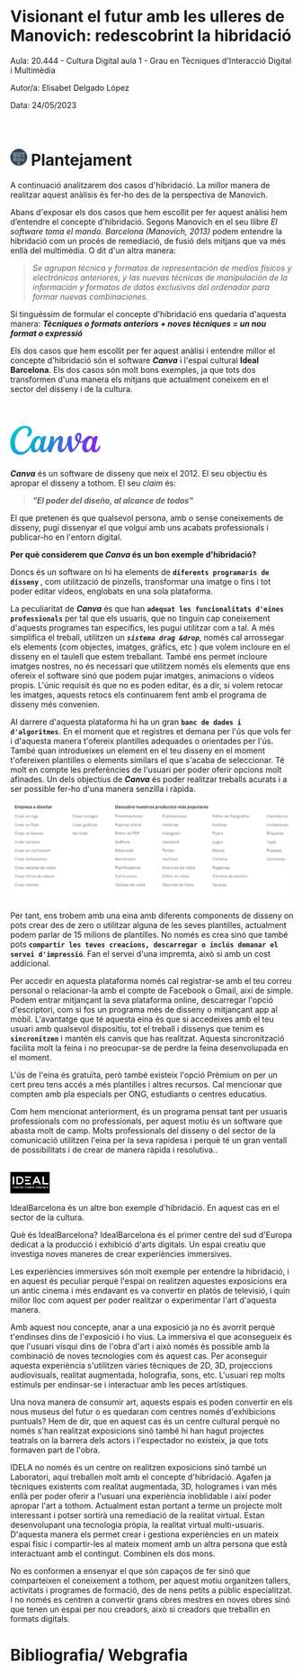 
# Visionant el futur amb les ulleres de Manovich: redescobrint la hibridació

Aula: 20.444 - Cultura Digital aula 1 - Grau en Tècniques d'Interacció Digital i Multimèdia

Autor/a: Elisabet Delgado López

Data: 24/05/2023

# <img src="/presentacion.png" width="30" height="30" style="padding-top:30px" alt="Plantejament"> Plantejament

A continuació analitzarem dos casos d'hibridació. La millor manera de realitzar aquest anàlisis és fer-ho des de la perspectiva de Manovich.


Abans d'exposar els dos casos que hem escollit per fer aquest anàlisi hem d’entendre el concepte d'hibridació. Segons Manovich en el seu llibre <em> El software toma el mando. Barcelona (Manovich, 2013) </em> podem entendre la hibridació com un procés de remediació, de fusió dels mitjans que va més enllà del multimèdia. O dit d'un altra manera: 
> <em>Se agrupan técnica y formatos de representación de medios físicos y electrónicos anteriores, y las nuevas técnicas de manipulación de la información y formatos de datos exclusivos del ordenador para formar nuevas combinaciones.</em>


Si tinguéssim de formular el concepte d'hibridació ens quedaria d'aquesta manera: <em><strong>Tècniques o formats anteriors + noves tècniques = un nou format o expressió </strong></em>

Els dos casos que hem escollit per fer aquest anàlisi i entendre millor el concepte d'hibridació són el software <strong><em>Canva</em></strong> i l'espai cultural <strong>Ideal Barcelona</strong>. Els dos casos són molt bons exemples, ja que tots dos transformen d'una manera els mitjans que actualment coneixem en el sector del disseny i de la cultura.<br>

#
<br>
<img src="/logo-canva.svg" alt="Canva">

<em><strong>Canva</strong></em> és un software de disseny que neix el 2012. El seu objectiu és apropar el disseny a tothom. El seu <em>claim</em> és:
><em><strong> "El poder del diseño, al alcance de todos" </strong></em>

El que pretenen és que qualsevol persona, amb o sense coneixements de disseny, pugi dissenyar el que volguí amb uns acabats professionals i publicar-ho en l'entorn digital.

<strong>Per què considerem que <em>Canva</em> és un bon exemple d'hibridació?</strong>

Doncs és un software on hi ha elements de <strong>`diferents programaris de disseny` </strong>, com utilització de pinzells, transformar una imatge o fins i tot poder editar vídeos, englobats en una sola plataforma.

La peculiaritat de <em><strong>Canva</em></strong> és que han <strong>`adequat les funcionalitats d'eines professionals`</strong> per tal que els usuaris, que no tinguin cap coneixement d'aquests programes tan específics, les pugui utilitzar com a tal. A més simplifica el treball, utilitzen un <em><strong>`sistema drag &drop`</strong></em>, només cal arrossegar els elements (com objectes, imatges, gràfics, etc ) que volem incloure en el disseny en el taulell que estem treballant. També ens permet incloure imatges nostres, no és necessari que utilitzem només els elements que ens ofereix el software sinó que podem pujar imatges, animacions o vídeos propis. L'únic requisit és que no es poden editar, és a dir, si volem retocar les imatges, aquests retocs els continuarem fent amb el programa de disseny més convenien.

Al darrere d'aquesta plataforma hi ha un gran <strong>`banc de dades i d'algoritmes`</strong>. En el moment que et registres et demana per l'ús que vols fer i d'aquesta manera t'ofereix plantilles adequades o orientades per l'ús. També quan introdueixes un element en el teu disseny en el moment t'ofereixen plantilles o elements similars el que s'acaba de seleccionar. Té molt en compte les preferències de l'usuari per poder oferir opcions molt afinades. Un dels objectius de <em><strong>Canva</strong></em> és poder realitzar treballs acurats i a ser possible fer-ho d'una manera senzilla i ràpida.

<img src="/canva3.png">

Per tant, ens trobem amb una eina amb diferents components de disseny on pots crear des de zero o utilitzar alguna de les seves plantilles, actualment podem parlar de 15 milions de plantilles. No només es crea sinó que també pots <strong>`compartir les teves creacions, descarregar o inclús demanar el servei d'impressió`</strong>. Fan el servei d'una impremta, això si amb un cost addicional.

Per accedir en aquesta plataforma només cal registrar-se amb el teu correu personal o relacionar-la amb el compte de Facebook o Gmail, així de simple. Podem entrar mitjançant la seva plataforma online, descarregar l'opció d'escriptori, com si fos un programa més de disseny o mitjançant app al mòbil. L'avantatge que té aquesta eina és que si accedeixes amb el teu usuari amb qualsevol dispositiu, tot el treball i dissenys que tenim es <strong>`sincronitzen`</strong> i mantén els canvis que has realitzat. Aquesta sincronització facilita molt la feina i no preocupar-se de perdre la feina desenvolupada en el moment.

L'ús de l'eina és gratuïta, però també existeix l'opció Prèmium on per un cert preu tens accés a més plantilles i altres recursos. Cal mencionar que compten amb pla especials per ONG, estudiants o centres educatius.

Com hem mencionat anteriorment, és un programa pensat tant per usuaris professionals com no professionals, per aquest motiu és un software que abasta molt de camp. Molts professionals del disseny o del sector de la comunicació utilitzen l'eina per la seva rapidesa i perquè té un gran ventall de possibilitats i de crear de manera ràpida i resolutiva..

<br>
<img src="/IdealBarcelona.png" width="70" >

IdealBarcelona és un altre bon exemple d'hibridació. En aquest cas en el sector de la cultura.

Què és IdealBarcelona?
IdealBarcelona és el primer centre del sud d'Europa dedicat a la producció i exhibició d'arts digitals. Un espai creatiu que investiga noves maneres de crear experiències immersives.

Les experiències immersives són molt exemple per entendre la hibridació, i en aquest és peculiar perquè l'espai on realitzen aquestes exposicions era un antic cinema i més endavant es va convertir en platós de televisió, i quin millor lloc com aquest per poder realitzar o experimentar l'art d'aquesta manera.

Amb aquest nou concepte, anar a una exposició ja no és avorrit perquè t'endinses dins de l'exposició i ho vius. La immersiva el que aconsegueix és que l'usuari visqui dins de l'obra d'art i això només és possible amb la combinació de noves tecnologies com és aquest cas. Per aconseguir aquesta experiència s'utilitzen vàries tècniques de 2D, 3D, projeccions audiovisuals, realitat augmentada, holografia, sons, etc. L'usuari rep molts estímuls per endinsar-se i interactuar amb les peces artístiques.

Una nova manera de consumir art, aquests espais es poden convertir en els nous museus del futur o es quedaran com centres només d'exhibicions puntuals? Hem de dir, que en aquest cas és un centre cultural perquè no només s'han realitzat exposicions sinó també hi han hagut projectes teatrals on la barrera dels actors i l'espectador no existeix, ja que tots formaven part de l'obra.

IDELA no només és un centre on realitzen exposicions sinó també un Laboratori, aquí treballen molt amb el concepte d'hibridació. Agafen ja tècniques existents com realitat augmentada, 3D, hologrames i van més enllà per poder oferir a l'usuari una experiència inoblidable i així poder apropar l'art a tothom. Actualment estan portant a terme un projecte molt interessant i potser sortirà una remediació de la realitat virtual. Estan desenvolupant una tecnologia pròpia, la realitat virtual multi-usuaris. D'aquesta manera els permet crear i gestiona experiències en un mateix espai físic i compartir-les al mateix moment amb un altra persona que està interactuant amb el contingut. Combinen els dos mons.

No es conformen a ensenyar el que són capaços de fer sinó que comparteixen el coneixement a tothom, per aquest motiu organitzen tallers, activitats i programes de formació, des de nens petits a públic especialitzat. I no només es centren a convertir grans obres mestres en noves obres sinó que tenen un espai per nou creadors, això si creadors que treballin en formats digitals.

# Bibliografia/ Webgrafia
